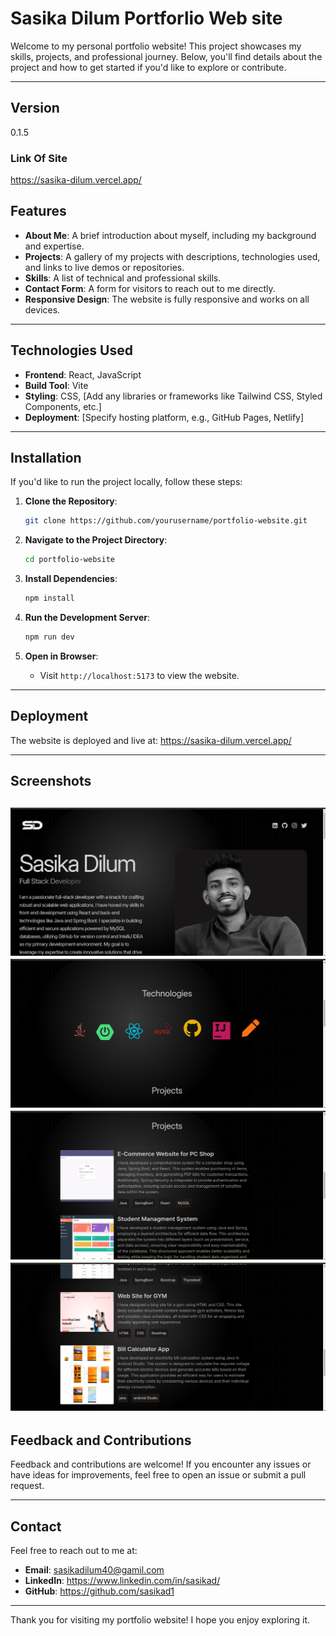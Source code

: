 # Sasika Dilum Portforlio Web site
Welcome to my personal portfolio website! This project showcases my skills, projects, and professional journey. Below, you'll find details about the project and how to get started if you'd like to explore or contribute.

---
## Version
0.1.5

### Link Of Site
https://sasika-dilum.vercel.app/


## Features

- **About Me**: A brief introduction about myself, including my background and expertise.
- **Projects**: A gallery of my projects with descriptions, technologies used, and links to live demos or repositories.
- **Skills**: A list of technical and professional skills.
- **Contact Form**: A form for visitors to reach out to me directly.
- **Responsive Design**: The website is fully responsive and works on all devices.

---

## Technologies Used

- **Frontend**: React, JavaScript
- **Build Tool**: Vite
- **Styling**: CSS, [Add any libraries or frameworks like Tailwind CSS, Styled Components, etc.]
- **Deployment**: [Specify hosting platform, e.g., GitHub Pages, Netlify]

---

## Installation

If you'd like to run the project locally, follow these steps:

1. **Clone the Repository**:
   ```bash
   git clone https://github.com/yourusername/portfolio-website.git
   ```

2. **Navigate to the Project Directory**:
   ```bash
   cd portfolio-website
   ```

3. **Install Dependencies**:
   ```bash
   npm install
   ```

4. **Run the Development Server**:
   ```bash
   npm run dev
   ```

5. **Open in Browser**:
   - Visit `http://localhost:5173` to view the website.

---

## Deployment

The website is deployed and live at: https://sasika-dilum.vercel.app/

---

## Screenshots

![Portfolio Screenshot](./src/git_img/portfolio1.png)
![Portfolio Screenshot](./src/git_img/Screenshot%20from%202025-01-07%2021-38-14.png)
![Portfolio Screenshot](./src/git_img/Screenshot%20from%202025-01-07%2021-39-02.png)
![Portfolio Screenshot](./src/git_img/Screenshot%20from%202025-01-07%2021-39-27.png)
---


## Feedback and Contributions

Feedback and contributions are welcome! If you encounter any issues or have ideas for improvements, feel free to open an issue or submit a pull request.

---

## Contact

Feel free to reach out to me at:
- **Email**: sasikadilum40@gamil.com
- **LinkedIn**: https://www.linkedin.com/in/sasikad/
- **GitHub**: https://github.com/sasikad1

---

Thank you for visiting my portfolio website! I hope you enjoy exploring it.


